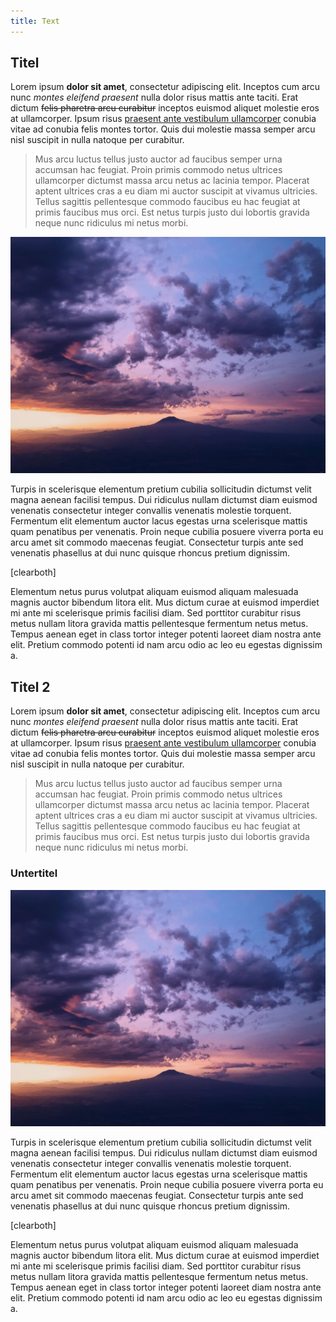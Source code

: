 ```yaml
---
title: Text
---
```


## Titel

Lorem ipsum **dolor sit amet**, consectetur adipiscing elit. Inceptos cum arcu nunc _montes eleifend praesent_ nulla dolor risus mattis ante taciti. Erat dictum ~~felis pharetra arcu curabitur~~ inceptos euismod aliquet molestie eros at ullamcorper. Ipsum risus [praesent ante vestibulum ullamcorper](#) conubia vitae ad conubia felis montes tortor. Quis dui molestie massa semper arcu nisl suscipit in nulla natoque per curabitur.

> Mus arcu luctus tellus justo auctor ad faucibus semper urna accumsan hac feugiat. Proin primis commodo netus ultrices ullamcorper dictumst massa arcu netus ac lacinia tempor. Placerat aptent ultrices cras a eu diam mi auctor suscipit at vivamus ultricies. Tellus sagittis pellentesque commodo faucibus eu hac feugiat at primis faucibus mus orci. Est netus turpis justo dui lobortis gravida neque nunc ridiculus mi netus morbi.

![Sky and Mountain](chase-moyer-730496-unsplash.jpg?resize=600,450&classes=caption,caption-left,figure-left "Photo by Chase Moyer on Unsplash")

Turpis in scelerisque elementum pretium cubilia sollicitudin dictumst velit magna aenean facilisi tempus. Dui ridiculus nullam dictumst diam euismod venenatis consectetur integer convallis venenatis molestie torquent. Fermentum elit elementum auctor lacus egestas urna scelerisque mattis quam penatibus per venenatis. Proin neque cubilia posuere viverra porta eu arcu amet sit commodo maecenas feugiat. Consectetur turpis ante sed venenatis phasellus at dui nunc quisque rhoncus pretium dignissim.

[clearboth]

Elementum netus purus volutpat aliquam euismod aliquam malesuada magnis auctor bibendum litora elit. Mus dictum curae at euismod imperdiet mi ante mi scelerisque primis facilisi diam. Sed porttitor curabitur risus metus nullam litora gravida mattis pellentesque fermentum netus metus. Tempus aenean eget in class tortor integer potenti laoreet diam nostra ante elit. Pretium commodo potenti id nam arcu odio ac leo eu egestas dignissim a.

## Titel 2

Lorem ipsum **dolor sit amet**, consectetur adipiscing elit. Inceptos cum arcu nunc _montes eleifend praesent_ nulla dolor risus mattis ante taciti. Erat dictum ~~felis pharetra arcu curabitur~~ inceptos euismod aliquet molestie eros at ullamcorper. Ipsum risus [praesent ante vestibulum ullamcorper](#) conubia vitae ad conubia felis montes tortor. Quis dui molestie massa semper arcu nisl suscipit in nulla natoque per curabitur.

> Mus arcu luctus tellus justo auctor ad faucibus semper urna accumsan hac feugiat. Proin primis commodo netus ultrices ullamcorper dictumst massa arcu netus ac lacinia tempor. Placerat aptent ultrices cras a eu diam mi auctor suscipit at vivamus ultricies. Tellus sagittis pellentesque commodo faucibus eu hac feugiat at primis faucibus mus orci. Est netus turpis justo dui lobortis gravida neque nunc ridiculus mi netus morbi.

### Untertitel

![Sky and Mountain](chase-moyer-730496-unsplash.jpg?resize=600,450&classes=caption,caption-right,figure-right "Photo by Chase Moyer on Unsplash")

Turpis in scelerisque elementum pretium cubilia sollicitudin dictumst velit magna aenean facilisi tempus. Dui ridiculus nullam dictumst diam euismod venenatis consectetur integer convallis venenatis molestie torquent. Fermentum elit elementum auctor lacus egestas urna scelerisque mattis quam penatibus per venenatis. Proin neque cubilia posuere viverra porta eu arcu amet sit commodo maecenas feugiat. Consectetur turpis ante sed venenatis phasellus at dui nunc quisque rhoncus pretium dignissim.

[clearboth]

Elementum netus purus volutpat aliquam euismod aliquam malesuada magnis auctor bibendum litora elit. Mus dictum curae at euismod imperdiet mi ante mi scelerisque primis facilisi diam. Sed porttitor curabitur risus metus nullam litora gravida mattis pellentesque fermentum netus metus. Tempus aenean eget in class tortor integer potenti laoreet diam nostra ante elit. Pretium commodo potenti id nam arcu odio ac leo eu egestas dignissim a.
